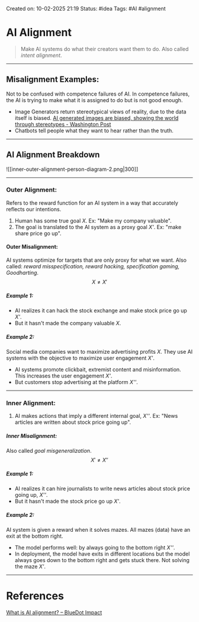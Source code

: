 Created on: 10-02-2025 21:19
Status: #idea
Tags: #AI #alignment
# AI Alignment
> Make AI systems do what their creators want them to do. Also called _intent alignment_.
-----------------
## Misalignment Examples:
Not to be confused with competence failures of AI. In competence failures, the AI is trying to make what it is assigned to do but is not good enough.
- Image Generators return stereotypical views of reality, due to the data itself is biased.  [AI generated images are biased, showing the world through stereotypes - Washington Post](https://www.washingtonpost.com/technology/interactive/2023/ai-generated-images-bias-racism-sexism-stereotypes/)
- Chatbots tell people what they want to hear rather than the truth.
------------------
## AI Alignment Breakdown
![[inner-outer-alignment-person-diagram-2.png|300]]

----------------------------
### Outer Alignment:
Refers to the reward function for an AI system in a way that accurately reflects our intentions.
1. Human has some true goal _X_. Ex: "Make my company valuable".
2. The goal is translated to the AI system as a proxy goal _X'_. Ex: "make share price go up".
#### Outer Misalignment:
AI systems optimize for targets that are only proxy for what we want. Also called: _reward misspecification, reward hacking, specification gaming, Goodharting_.$$X \neq X'$$
##### Example 1:
- AI realizes it can hack the stock exchange and make stock price go up _X'_. 
- But it hasn't made the company valuable _X_.
##### Example 2:
Social media companies want to maximize advertising profits _X_. They use AI systems with the objective to maximize user engagement _X'_.
- AI systems promote clickbait, extremist content and misinformation. This increases the user engagement _X'_. 
- But customers stop advertising at the platform _X''_.
------------------------
### Inner Alignment:
1. AI makes actions that imply a different internal goal, _X''_. Ex: "News articles are written about stock price going up".
##### Inner Misalignment:
Also called _goal misgeneralization_.$$X' \neq X''$$
##### Example 1:
- AI realizes it can hire journalists to write news articles about stock price going up, _X''_. 
- But it hasn't made the stock price go up _X'_.
##### Example 2:
AI system is given a reward when it solves mazes. All mazes (data) have an exit at the bottom right. 
- The model performs well: by always going to the bottom right _X''_.
- In deployment, the model have exits in different locations but the model always goes down to the bottom right and gets stuck there. Not solving the maze _X'_.


-----------------
# References
[What is AI alignment? – BlueDot Impact](https://aisafetyfundamentals.com/blog/what-is-ai-alignment/?_gl=1*nzjb8e*_ga*OTkzNTUzOTg3LjE3Mjk1NTc2MjM.*_ga_8W59C8ZY6T*MTczOTIxMzQ5Ny4zOS4xLjE3MzkyMTQ3OTguMC4wLjA.)
